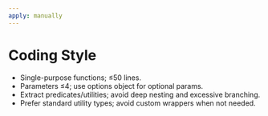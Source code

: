 ```yaml
---
apply: manually
---
```


# Coding Style

- Single-purpose functions; ≤50 lines.
- Parameters ≤4; use options object for optional params.
- Extract predicates/utilities; avoid deep nesting and excessive branching.
- Prefer standard utility types; avoid custom wrappers when not needed.
